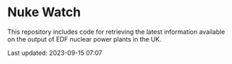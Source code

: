 # Nuke Watch

This repository includes code for retrieving the latest information available on the output of EDF nuclear power plants in the UK.

Last updated: 2023-09-15 07:07